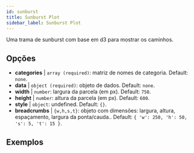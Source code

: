```yaml
---
id: sunburst
title: Sunburst Plot
sidebar_label: Sunburst Plot
---
```


Uma trama de sunburst com base em d3 para mostrar os caminhos.

## Opções

* __categories__ | `array (required)`: matriz de nomes de categoria. Default: `none`.
* __data__ | `object (required)`: objeto de dados. Default: `none`.
* __width__ | `number`: largura da parcela (em px). Default: `750`.
* __height__ | `number`: altura da parcela (em px). Default: `600`.
* __style__ | `object`: undefined. Default: `{}`.
* __breadcrumbs__ | `{w,h,s,t}`: objeto com dimensões: largura, altura, espaçamento, largura da ponta/cauda.. Default: `{
  'w': 250,
  'h': 50,
  's': 5,
  't': 15
}`.


## Exemplos

```jsx live

```

